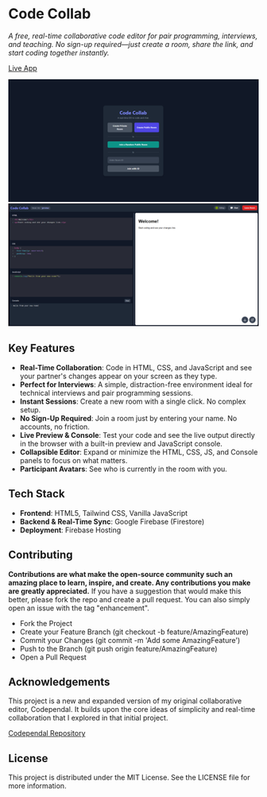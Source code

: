 # Code Collab
*A free, real-time collaborative code editor for pair programming, interviews, and teaching. No sign-up required—just create a room, share the link, and start coding together instantly.*

[Live App](https://codecollabwars.web.app/)

![Preview](/preview.png)
![Preview](/preview2.png)

## Key Features

- **Real-Time Collaboration**: Code in HTML, CSS, and JavaScript and see your partner's changes appear on your screen as they type.
- **Perfect for Interviews**: A simple, distraction-free environment ideal for technical interviews and pair programming sessions.
- **Instant Sessions**: Create a new room with a single click. No complex setup.
- **No Sign-Up Required**: Join a room just by entering your name. No accounts, no friction.
- **Live Preview & Console**: Test your code and see the live output directly in the browser with a built-in preview and JavaScript console.
- **Collapsible Editor**: Expand or minimize the HTML, CSS, JS, and Console panels to focus on what matters.
- **Participant Avatars**: See who is currently in the room with you.

## Tech Stack

- **Frontend**: HTML5, Tailwind CSS, Vanilla JavaScript
- **Backend & Real-Time Sync**: Google Firebase (Firestore)
- **Deployment**: Firebase Hosting

##  Contributing
**Contributions are what make the open-source community such an amazing place to learn, inspire, and create. Any contributions you make are greatly appreciated.**
If you have a suggestion that would make this better, please fork the repo and create a pull request. You can also simply open an issue with the tag "enhancement".

- Fork the Project
- Create your Feature Branch (git checkout -b feature/AmazingFeature)
- Commit your Changes (git commit -m 'Add some AmazingFeature')
- Push to the Branch (git push origin feature/AmazingFeature)
- Open a Pull Request

## Acknowledgements
This project is a new and expanded version of my original collaborative editor, Codependal. It builds upon the core ideas of simplicity and real-time collaboration that I explored in that initial project.

[Codependal Repository](https://github.com/Abhay557/Codependal)

## License

This project is distributed under the MIT License. See the LICENSE file for more information.
